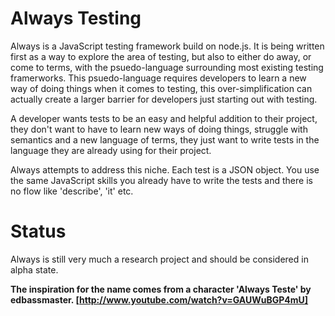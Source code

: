 Always Testing
==============

Always is a JavaScript testing framework build on node.js. It is being written first as a way to explore the area of testing, but also to either do away, or come to terms, with the psuedo-language surrounding most existing testing framerworks. This psuedo-language requires developers to learn a new way of doing things when it comes to testing, this over-simplification can actually create a larger barrier for developers just starting out with testing.

A developer wants tests to be an easy and helpful addition to their project, they don't want to have to learn new ways of doing things, struggle with semantics and a new language of terms, they just want to write tests in the language they are already using for their project.

Always attempts to address this niche. Each test is a JSON object. You use the same JavaScript skills you already have to write the tests and there is no flow like 'describe', 'it' etc.


Status
======
Always is still very much a research project and should be considered in alpha state.




**The inspiration for the name comes from a character 'Always Teste' by edbassmaster.
[http://www.youtube.com/watch?v=GAUWuBGP4mU]**
